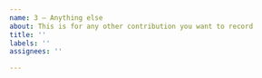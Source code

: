 ```yaml
---
name: 3 – Anything else
about: This is for any other contribution you want to record
title: ''
labels: ''
assignees: ''

---
```




